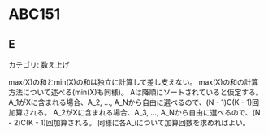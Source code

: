 # ABC151

## E
カテゴリ: 数え上げ

max(X)の和とmin(X)の和は独立に計算して差し支えない。
max(X)の和の計算方法について述べる(min(X)も同様)。
Aは降順にソートされていると仮定する。
A_1がXに含まれる場合、A_2, ..., A_Nから自由に選べるので、(N - 1)C(K - 1)回加算される。
A_2がXに含まれる場合、A_3, ..., A_Nから自由に選べるので、(N - 2)C(K - 1)回加算される。
同様に各A_iについて加算回数を求めればよい。

